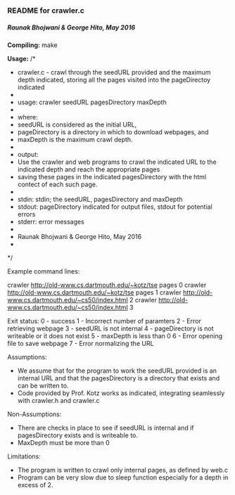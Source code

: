 ### README for crawler.c
##### Raunak Bhojwani & George Hito, May 2016

**Compiling:**
	make

**Usage:**
/* 
 * crawler.c - crawl through the seedURL provided and the maximum depth indicated, storing all the pages visited into the pageDirectoy indicated
 * 
 * usage: crawler seedURL pagesDirectory maxDepth
 *
 * where:
 *   seedURL is considered as the initial URL,
 *   pageDirectory is a directory in which to download webpages, and
 *   maxDepth is the maximum crawl depth.
 *
 * output:
 *   Use the crawler and web programs to crawl the indicated URL to the indicated depth and reach the appropriate pages
 *   saving these pages in the indicated pagesDirectory with the html contect of each such page.
 *   
 * stdin: stdin; the seedURL, pagesDirectory and maxDepth
 * stdout: pageDirectory indicated for output files, stdout for potential errors
 * stderr: error messages
 *
 * Raunak Bhojwani & George Hito, May 2016
 *
 */

Example command lines:
	
  crawler http://old-www.cs.dartmouth.edu/~kotz/tse pages 0
  crawler http://old-www.cs.dartmouth.edu/~kotz/tse pages 1
  crawler http://old-www.cs.dartmouth.edu/~cs50/index.html 2
  crawler http://old-www.cs.dartmouth.edu/~cs50/index.html 3

Exit status:
  0 - success
  1 - Incorrect number of paramters
  2 - Error retrieving webpage
  3 - seedURL is not internal
  4 - pageDirectory is not writeable or it does not exist
  5 - maxDepth is less than 0
  6 - Error opening file to save webpage
  7 - Error normalizing the URL

Assumptions:

- We assume that for the program to work the seedURL provided is an internal URL and that the pagesDirectory is a directory that exists and can be written to.
- Code provided by Prof. Kotz works as indicated, integrating seamlessly with crawler.h and crawler.c


Non-Assumptions:

- There are checks in place to see if seedURL is internal and if pagesDirectory exists and is writeable to.
- MaxDepth must be more than 0 

Limitations:

- The program is written to crawl only internal pages, as defined by web.c
- Program can be very slow due to sleep function especially for a depth in excess of 2.

